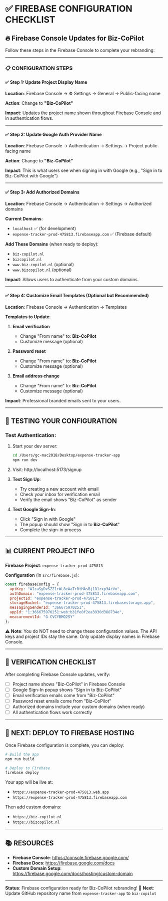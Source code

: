 # ✅ FIREBASE CONFIGURATION CHECKLIST

## 🔥 Firebase Console Updates for Biz-CoPilot

Follow these steps in the Firebase Console to complete your rebranding:

---

### 📋 CONFIGURATION STEPS

#### ✅ Step 1: Update Project Display Name
**Location**: Firebase Console → ⚙️ Settings → General → Public-facing name

**Action**: Change to **"Biz-CoPilot"**

**Impact**: Updates the project name shown throughout Firebase Console and in authentication flows.

---

#### ✅ Step 2: Update Google Auth Provider Name
**Location**: Firebase Console → Authentication → Settings → Project public-facing name

**Action**: Change to **"Biz-CoPilot"**

**Impact**: This is what users see when signing in with Google (e.g., "Sign in to Biz-CoPilot with Google")

---

#### ✅ Step 3: Add Authorized Domains
**Location**: Firebase Console → Authentication → Settings → Authorized domains

**Current Domains**:
- `localhost` ✅ (for development)
- `expense-tracker-prod-475813.firebaseapp.com` ✅ (Firebase default)

**Add These Domains** (when ready to deploy):
- `biz-copilot.nl`
- `bizcopilot.nl`
- `www.biz-copilot.nl` (optional)
- `www.bizcopilot.nl` (optional)

**Impact**: Allows users to authenticate from your custom domains.

---

#### ✅ Step 4: Customize Email Templates (Optional but Recommended)
**Location**: Firebase Console → Authentication → Templates

**Templates to Update**:
1. **Email verification**
   - Change "From name" to: **Biz-CoPilot**
   - Customize message (optional)

2. **Password reset**
   - Change "From name" to: **Biz-CoPilot**
   - Customize message (optional)

3. **Email address change**
   - Change "From name" to: **Biz-CoPilot**
   - Customize message (optional)

**Impact**: Professional branded emails sent to your users.

---

## 🧪 TESTING YOUR CONFIGURATION

### Test Authentication:
1. Start your dev server:
   ```bash
   cd /Users/gc-mac2018/Desktop/expense-tracker-app
   npm run dev
   ```

2. Visit: http://localhost:5173/signup

3. **Test Sign Up**:
   - Try creating a new account with email
   - Check your inbox for verification email
   - Verify the email shows "Biz-CoPilot" as sender

4. **Test Google Sign-In**:
   - Click "Sign in with Google"
   - The popup should show "Sign in to **Biz-CoPilot**"
   - Complete the sign-in process

---

## 📊 CURRENT PROJECT INFO

**Firebase Project**: `expense-tracker-prod-475813`

**Configuration** (in `src/firebase.js`):
```javascript
const firebaseConfig = {
  apiKey: "AIzaSyDvSZZ1rWL8eAaTrRtMAsBj1D1rxp34zVo",
  authDomain: "expense-tracker-prod-475813.firebaseapp.com",
  projectId: "expense-tracker-prod-475813",
  storageBucket: "expense-tracker-prod-475813.firebasestorage.app",
  messagingSenderId: "366675970251",
  appId: "1:366675970251:web:b31fe0f2ea3930d388734e",
  measurementId: "G-CVCYBMQ2SY"
};
```

⚠️ **Note**: You do NOT need to change these configuration values. The API keys and project IDs stay the same. Only update display names in Firebase Console.

---

## 🎯 VERIFICATION CHECKLIST

After completing Firebase Console updates, verify:

- [ ] Project name shows "Biz-CoPilot" in Firebase Console
- [ ] Google Sign-In popup shows "Sign in to Biz-CoPilot"
- [ ] Email verification emails come from "Biz-CoPilot"
- [ ] Password reset emails come from "Biz-CoPilot"
- [ ] Authorized domains include your custom domains (when ready)
- [ ] All authentication flows work correctly

---

## 🚀 NEXT: DEPLOY TO FIREBASE HOSTING

Once Firebase configuration is complete, you can deploy:

```bash
# Build the app
npm run build

# Deploy to Firebase
firebase deploy
```

Your app will be live at:
- `https://expense-tracker-prod-475813.web.app`
- `https://expense-tracker-prod-475813.firebaseapp.com`

Then add custom domains:
- `https://biz-copilot.nl`
- `https://bizcopilot.nl`

---

## 📚 RESOURCES

- **Firebase Console**: https://console.firebase.google.com/
- **Firebase Docs**: https://firebase.google.com/docs
- **Custom Domain Setup**: https://firebase.google.com/docs/hosting/custom-domain

---

**Status**: Firebase configuration ready for Biz-CoPilot rebranding! 🎉
**Next**: Update GitHub repository name from `expense-tracker-app` to `biz-copilot`
